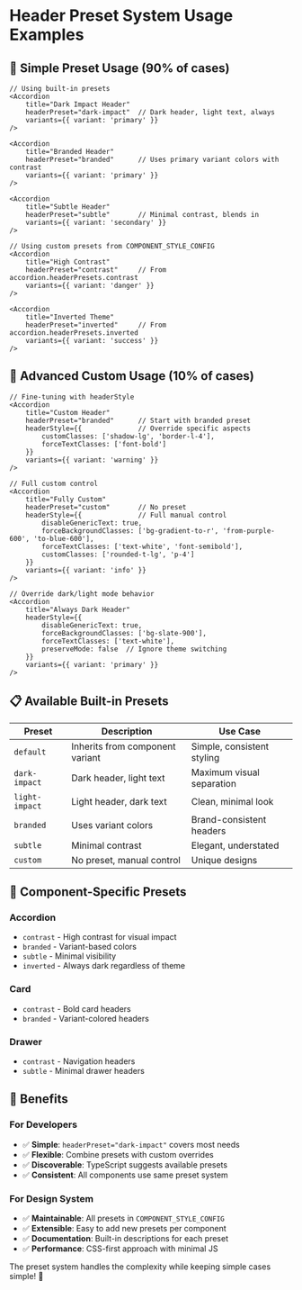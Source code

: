 # Header Preset System Usage Examples

## 🎯 **Simple Preset Usage (90% of cases)**

```tsx
// Using built-in presets
<Accordion 
    title="Dark Impact Header"
    headerPreset="dark-impact"  // Dark header, light text, always
    variants={{ variant: 'primary' }}
/>

<Accordion 
    title="Branded Header"
    headerPreset="branded"      // Uses primary variant colors with contrast
    variants={{ variant: 'primary' }}
/>

<Accordion 
    title="Subtle Header"
    headerPreset="subtle"       // Minimal contrast, blends in
    variants={{ variant: 'secondary' }}
/>

// Using custom presets from COMPONENT_STYLE_CONFIG
<Accordion 
    title="High Contrast"
    headerPreset="contrast"     // From accordion.headerPresets.contrast
    variants={{ variant: 'danger' }}
/>

<Accordion 
    title="Inverted Theme"
    headerPreset="inverted"     // From accordion.headerPresets.inverted
    variants={{ variant: 'success' }}
/>
```

## 🔧 **Advanced Custom Usage (10% of cases)**

```tsx
// Fine-tuning with headerStyle
<Accordion 
    title="Custom Header"
    headerPreset="branded"      // Start with branded preset
    headerStyle={{              // Override specific aspects
        customClasses: ['shadow-lg', 'border-l-4'],
        forceTextClasses: ['font-bold']
    }}
    variants={{ variant: 'warning' }}
/>

// Full custom control
<Accordion 
    title="Fully Custom"
    headerPreset="custom"       // No preset
    headerStyle={{              // Full manual control
        disableGenericText: true,
        forceBackgroundClasses: ['bg-gradient-to-r', 'from-purple-600', 'to-blue-600'],
        forceTextClasses: ['text-white', 'font-semibold'],
        customClasses: ['rounded-t-lg', 'p-4']
    }}
    variants={{ variant: 'info' }}
/>

// Override dark/light mode behavior
<Accordion 
    title="Always Dark Header"
    headerStyle={{
        disableGenericText: true,
        forceBackgroundClasses: ['bg-slate-900'],
        forceTextClasses: ['text-white'],
        preserveMode: false  // Ignore theme switching
    }}
    variants={{ variant: 'primary' }}
/>
```

## 📋 **Available Built-in Presets**

| Preset | Description | Use Case |
|--------|-------------|----------|
| `default` | Inherits from component variant | Simple, consistent styling |
| `dark-impact` | Dark header, light text | Maximum visual separation |
| `light-impact` | Light header, dark text | Clean, minimal look |
| `branded` | Uses variant colors | Brand-consistent headers |
| `subtle` | Minimal contrast | Elegant, understated |
| `custom` | No preset, manual control | Unique designs |

## 🎨 **Component-Specific Presets**

### Accordion
- `contrast` - High contrast for visual impact
- `branded` - Variant-based colors
- `subtle` - Minimal visibility
- `inverted` - Always dark regardless of theme

### Card
- `contrast` - Bold card headers
- `branded` - Variant-colored headers

### Drawer
- `contrast` - Navigation headers
- `subtle` - Minimal drawer headers

## 🚀 **Benefits**

### For Developers
- ✅ **Simple**: `headerPreset="dark-impact"` covers most needs
- ✅ **Flexible**: Combine presets with custom overrides
- ✅ **Discoverable**: TypeScript suggests available presets
- ✅ **Consistent**: All components use same preset system

### For Design System
- ✅ **Maintainable**: All presets in `COMPONENT_STYLE_CONFIG`
- ✅ **Extensible**: Easy to add new presets per component
- ✅ **Documentation**: Built-in descriptions for each preset
- ✅ **Performance**: CSS-first approach with minimal JS

The preset system handles the complexity while keeping simple cases simple! 🎉
